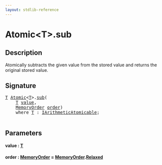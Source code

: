 ```yaml
---
layout: stdlib-reference
---
```


# Atomic\<T\>\.sub

## Description

Atomically subtracts the given value from the stored value and returns
the original stored value.




## Signature 

<pre>
<a href="index.html#typeparam-T" class="code_type">T</a> <a href="index.html" class="code_type">Atomic</a>&lt;<a href="index.html#typeparam-T" class="code_type">T</a>&gt;.<a href="sub.html">sub</a>(
    <a href="index.html#typeparam-T" class="code_type">T</a> <a href="sub.html#decl-value" class="code_param">value</a>,
    <a href="../memoryorder-06/index.html" class="code_type">MemoryOrder</a> <a href="sub.html#decl-order" class="code_param">order</a>)
    <span class='code_keyword'>where</span> <a href="index.html#typeparam-T" class="code_type">T</a> : <a href="../../interfaces/iarithmeticatomicable-01b/index.html" class="code_type">IArithmeticAtomicable</a>;

</pre>

## Parameters

####  <a id="decl-value"></a>value  : [T](index.html#typeparam-T)
####  <a id="decl-order"></a>order  : [MemoryOrder](../memoryorder-06/index.html) = [MemoryOrder](../memoryorder-06/index.html)\.[Relaxed](../memoryorder-06/index.html#decl-Relaxed)

